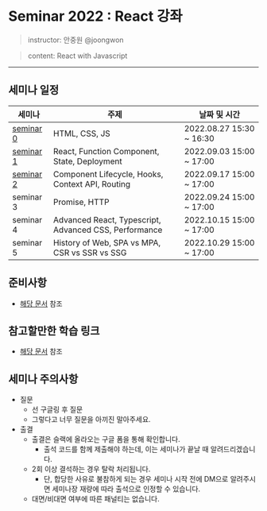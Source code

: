 # Seminar 2022 : React 강좌

> instructor: 안중원 @joongwon

> content: React with Javascript

---

## 세미나 일정

| 세미나                    | 주제                                                    | 날짜 및 시간                  |
|------------------------|-------------------------------------------------------|--------------------------|
| [seminar 0](seminar-0) | HTML, CSS, JS                                         | 2022.08.27 15:30 ~ 16:30 |
| [seminar 1](seminar-1) | React, Function Component, State, Deployment          | 2022.09.03 15:00 ~ 17:00 |
| [seminar 2](seminar-2) | Component Lifecycle, Hooks, Context API, Routing      | 2022.09.17 15:00 ~ 17:00 |
| seminar 3              | Promise, HTTP                                         | 2022.09.24 15:00 ~ 17:00 |
| seminar 4              | Advanced React, Typescript, Advanced CSS, Performance | 2022.10.15 15:00 ~ 17:00 |
| seminar 5              | History of Web, SPA vs MPA, CSR vs SSR vs SSG         | 2022.10.29 15:00 ~ 17:00 |

## 준비사항

* [해당 문서](./requirement.md) 참조

## 참고할만한 학습 링크

* [해당 문서](./study-links.md) 참조

## 세미나 주의사항

- 질문
    - 선 구글링 후 질문
    - 그렇다고 너무 질문을 아끼진 말아주세요.
- 출결
  - 출결은 슬랙에 올라오는 구글 폼을 통해 확인합니다.
    - 출석 코드를 함께 제출해야 하는데, 이는 세미나가 끝날 때 알려드리겠습니다.
  - 2회 이상 결석하는 경우 탈락 처리됩니다.
    - 단, 합당한 사유로 불참하게 되는 경우 세미나 시작 전에 DM으로 알려주시면 세미나장 재량에 따라 출석으로 인정할 수 있습니다.
  - 대면/비대면 여부에 따른 패널티는 없습니다.
